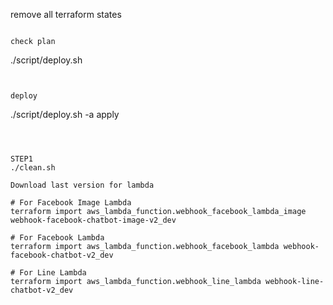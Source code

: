 remove all terraform states 
```

check plan
```
./script/deploy.sh
```


deploy
```
./script/deploy.sh -a apply
```



STEP1
./clean.sh

Download last version for lambda

# For Facebook Image Lambda
terraform import aws_lambda_function.webhook_facebook_lambda_image webhook-facebook-chatbot-image-v2_dev

# For Facebook Lambda
terraform import aws_lambda_function.webhook_facebook_lambda webhook-facebook-chatbot-v2_dev

# For Line Lambda
terraform import aws_lambda_function.webhook_line_lambda webhook-line-chatbot-v2_dev